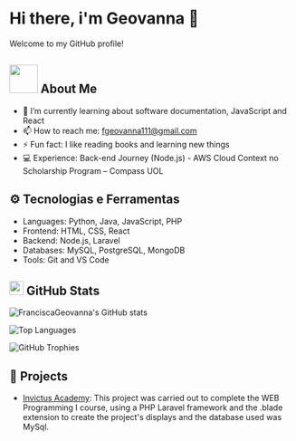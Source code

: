 # Hi there, i'm Geovanna 👋

Welcome to my GitHub profile!

## <img src="https://media.giphy.com/media/mGcNjsfWAjY5AEZNw6/giphy.gif" width="50"> About Me

- 🌱 I’m currently learning about software documentation, JavaScript and React
- 📫 How to reach me: [fgeovanna111@gmail.com](mailto:fgeovanna111@gmail.com)
- ⚡ Fun fact: I like reading books and learning new things
- 💻 Experience: Back-end Journey (Node.js) - AWS Cloud Context no Scholarship Program – Compass UOL

## ⚙️ Tecnologias e Ferramentas 

- Languages: Python, Java, JavaScript, PHP
- Frontend: HTML, CSS, React
- Backend: Node.js, Laravel
- Databases: MySQL, PostgreSQL, MongoDB
- Tools: Git and VS Code

## <img src='https://media1.giphy.com/media/du3J3cXyzhj75IOgvA/giphy.gif?cid=ecf05e47x2g034i9pzwtzzsd3xgg2w9nr94t4tflbbgo3008&rid=giphy.gif' width='25' /> GitHub Stats

![FranciscaGeovanna's GitHub stats](https://github-readme-stats.vercel.app/api?username=FranciscaGeovanna&show_icons=true&theme=radical)

![Top Languages](https://github-readme-stats.vercel.app/api/top-langs/?username=FranciscaGeovanna&layout=compact&theme=radical)

![GitHub Trophies](https://github-profile-summary-cards.vercel.app/api/cards/profile-details?username=FranciscaGeovanna&theme=radical)

## 📂 Projects

- [Invictus Academy](https://github.com/FranciscaGeovanna/Academia): This project was carried out to complete the WEB Programming I course, using a PHP Laravel framework and the .blade extension to create the project's displays and the database used was MySql. 
